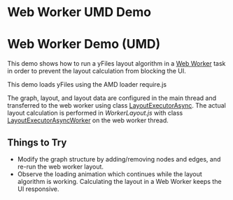 <!--
 //////////////////////////////////////////////////////////////////////////////
 // @license
 // This file is part of yFiles for HTML 2.6.
 // Use is subject to license terms.
 //
 // Copyright (c) 2000-2023 by yWorks GmbH, Vor dem Kreuzberg 28,
 // 72070 Tuebingen, Germany. All rights reserved.
 //
 //////////////////////////////////////////////////////////////////////////////
-->
# Web Worker UMD Demo

# Web Worker Demo (UMD)

This demo shows how to run a yFiles layout algorithm in a [Web Worker](https://html.spec.whatwg.org/multipage/workers.html) task in order to prevent the layout calculation from blocking the UI.

This demo loads yFiles using the AMD loader require.js

The graph, layout, and layout data are configured in the main thread and transferred to the web worker using class [LayoutExecutorAsync](https://docs.yworks.com/yfileshtml/#/api/LayoutExecutorAsync). The actual layout calculation is performed in _WorkerLayout.js_ with class [LayoutExecutorAsyncWorker](https://docs.yworks.com/yfileshtml/#/api/LayoutExecutorAsyncWorker) on the web worker thread.

## Things to Try

- Modify the graph structure by adding/removing nodes and edges, and re-run the web worker layout.
- Observe the loading animation which continues while the layout algorithm is working. Calculating the layout in a Web Worker keeps the UI responsive.
